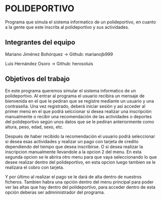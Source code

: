 # POLIDEPORTIVO

Programa que simula el sistema informatico de un polideportivo, en cuanto a la gente que este inscrita al polideportivo y sus actividades.



## Integrantes del equipo

Mariano Jiménez Bohórquez -> Github: marianojb999

Luis Hernández Osoro -> Github: herosoluis

## Objetivos del trabajo

En este programa queremos simular el sistema informatico de un polideportivo. Al entrar al programa el usuario recibira un mensaje de bienvenida en el que le pediran que se registre mediante un usuario y una contraseña. Una vez registrado, deberá iniciar sesión y así acceder al primer menú en el que podrá selccionar si desea realizar una inscripción manualmente o recibir una recomendación de las actividades o deportes del polideportivo según unos datos que se le pediran anteriormente como altura, peso, edad, sexo, etc.

Después de haber recibido la recomendación el usuario podrá seleccionar si desea esas actividades y realizar un pago con tarjeta de credito dependiendo del tiempo que desea inscribirse. O si desea realizar la inscripcion manualmente llevandole a la opcion 2 del menu. En esta segunda opcion se le abrira otro menu para que vaya seleccionando lo que desee realizar dentro del polideportivo, en esta opcion luego tambien se le realizara el cobro con tarjeta.

Y por último al realizar el pago se le dará de alta dentro de nuestros ficheros. Tambien habra una opción dentro del menu principal para poder ver las altas que hay dentro del polideportivo, para acceder dentro de esta opción deberas ser admninistrador del programa.
